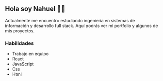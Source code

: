## Hola soy Nahuel 👋🏻
<p>Actualmente me encuentro estudiando ingeniería en sistemas de información y desarrollo full stack. Aquí podrás ver mi portfolio y algunos de mis proyectos.</p>

<h3 style={color:"red"}>Habilidades</h3>
<ul>
  <li>Trabajo en equipo</li>
  <li>React</li>
  <li>JavaScript</li>
  <li>Css</li>
  <li>Html</li>
</ul>
<!--
**NahuelTeruel/NahuelTeruel** is a ✨ _special_ ✨ repository because its `README.md` (this file) appears on your GitHub profile.

Here are some ideas to get you started:

- 🔭 I’m currently working on ...
- 🌱 I’m currently learning ...
- 👯 I’m looking to collaborate on ...
- 🤔 I’m looking for help with ...
- 💬 Ask me about ...
- 📫 How to reach me: ...
- 😄 Pronouns: ...
- ⚡ Fun fact: ...
-->
